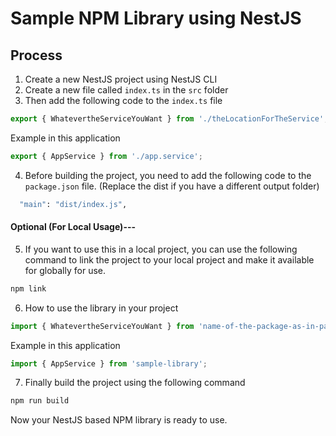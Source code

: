 # Sample NPM Library using NestJS

## Process

1. Create a new NestJS project using NestJS CLI
2. Create a new file called `index.ts` in the `src` folder
3. Then add the following code to the `index.ts` file

```typescript
export { WhatevertheServiceYouWant } from './theLocationForTheService';
```

Example in this application

```typescript
export { AppService } from './app.service';
```

4. Before building the project, you need to add the following code to the `package.json` file. (Replace the dist if you have a different output folder)

```bash
  "main": "dist/index.js",
```

#### Optional (For Local Usage)---

5. If you want to use this in a local project, you can use the following command to link the project to your local project and make it available for globally for use.

```bash
npm link
```

6. How to use the library in your project

```typescript
import { WhatevertheServiceYouWant } from 'name-of-the-package-as-in-package.json-under-"name:" attribute';
```

Example in this application

```typescript
import { AppService } from 'sample-library';
```

7. Finally build the project using the following command

```bash
npm run build
```

Now your NestJS based NPM library is ready to use.
